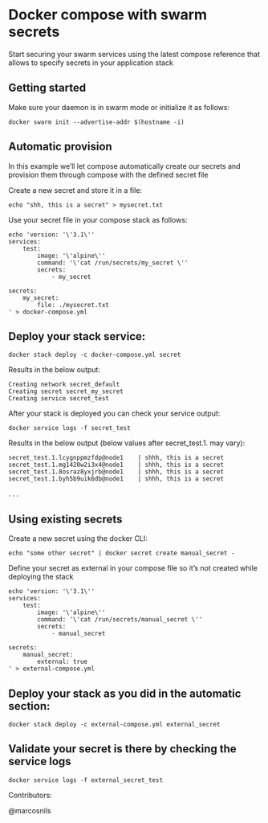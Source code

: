 # Docker compose with swarm secrets


Start securing your swarm services using the latest compose reference that allows to specify secrets in your application stack

## Getting started

Make sure your daemon is in swarm mode or initialize it as follows:

```
docker swarm init --advertise-addr $(hostname -i)
```

## Automatic provision

In this example we’ll let compose automatically create our secrets and provision them through compose with the defined secret file

Create a new secret and store it in a file:

```
echo "shh, this is a secret" > mysecret.txt
```

Use your secret file in your compose stack as follows:

```
echo 'version: '\'3.1\''
services:
    test:
        image: '\'alpine\''
        command: '\'cat /run/secrets/my_secret \''
        secrets: 
            - my_secret

secrets:
    my_secret:
        file: ./mysecret.txt
' > docker-compose.yml
```

## Deploy your stack service:

```
docker stack deploy -c docker-compose.yml secret
```

Results in the below output:

```
Creating network secret_default
Creating secret secret_my_secret
Creating service secret_test
```

After your stack is deployed you can check your service output:

```
docker service logs -f secret_test
```

Results in the below output (below values after secret_test.1. may vary):

```
secret_test.1.lcygnppmzfdp@node1    | shhh, this is a secret
secret_test.1.mg1420w2i3x4@node1    | shhh, this is a secret
secret_test.1.8osraz8yxjrb@node1    | shhh, this is a secret
secret_test.1.byh5b9uik6db@node1    | shhh, this is a secret
```

.
.
.

## Using existing secrets

Create a new secret using the docker CLI:

```
echo "some other secret" | docker secret create manual_secret - 
```

Define your secret as external in your compose file so it’s not created while deploying the stack

```
echo 'version: '\'3.1\''
services:
    test:
        image: '\'alpine\''
        command: '\'cat /run/secrets/manual_secret \''
        secrets: 
            - manual_secret

secrets:
    manual_secret:
        external: true
' > external-compose.yml
```

## Deploy your stack as you did in the automatic section:

```
docker stack deploy -c external-compose.yml external_secret
```

## Validate your secret is there by checking the service logs

```
docker service logs -f external_secret_test
```

Contributors:

@marcosnils
